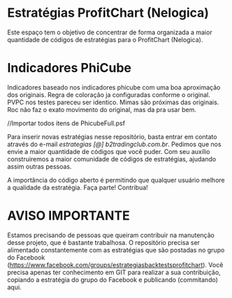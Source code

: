 # Estratégias ProfitChart (Nelogica)

Este espaço tem o objetivo de concentrar de forma organizada a maior quantidade de códigos de estratégias para o ProfitChart (Nelogica).

# Indicadores PhiCube

Indicadores baseado nos indicadores phicube com uma boa aproximação dos originais.
Regra de coloração ja configuradas conforme o original.
PVPC nos testes pareceu ser identico.
Mimas são próximas das originais.
Roc não faz o exato movimento do original, mas da pra usar bem.

//Importar todos itens de PhicubeFull.psf

Para inserir novas estratégias nesse repositório, basta entrar em contato através do e-mail *estrategias [@] b2tradingclub.com.br*. Pedimos que nos envie a maior quantidade de códigos que você puder. Com seu auxílio construiremos a maior comunidade de códigos de estratégias, ajudando assim outras pessoas.

A importância do código aberto é permitindo que qualquer usuário melhore a qualidade da estratégia. Faça parte! Contribua!

# AVISO IMPORTANTE

Estamos precisando de pessoas que queiram contribuir na manutenção desse projeto, que é bastante trabalhosa. O repositório precisa ser alimentado constantemente com as estratégias que são postadas no grupo do Facebook (https://www.facebook.com/groups/estrategiasbacktestsprofitchart). Você precisa apenas ter conhecimento em GIT para realizar a sua contribuição, copiando a estratégia do grupo do Facebook e publicando (commitando) aqui.
